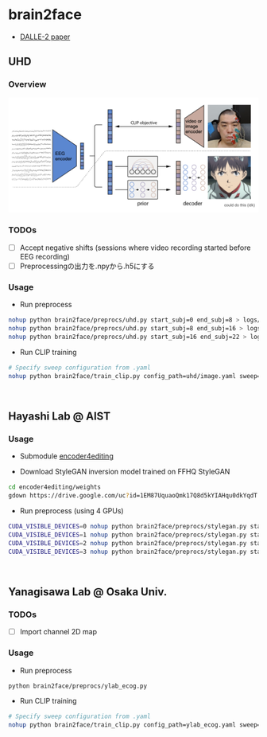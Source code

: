 # brain2face

- [DALLE-2 paper](https://arxiv.org/pdf/2204.06125.pdf)

## UHD

### Overview

<div align="center"><img src="assets/overview.jpeg" width=700></div>

### TODOs

- [ ] Accept negative shifts (sessions where video recording started before EEG recording)
- [ ] Preprocessingの出力を.npyから.h5にする

### Usage

- Run preprocess

```bash
nohup python brain2face/preprocs/uhd.py start_subj=0 end_subj=8 > logs/uhd/out1.log &
nohup python brain2face/preprocs/uhd.py start_subj=8 end_subj=16 > logs/uhd/out2.log &
nohup python brain2face/preprocs/uhd.py start_subj=16 end_subj=22 > logs/uhd/out3.log &
```

- Run CLIP training

```bash
# Specify sweep configuration from .yaml
nohup python brain2face/train_clip.py config_path=uhd/image.yaml sweep=True > logs/uhd/sweep_clip.log &
```

<br>

## Hayashi Lab @ AIST

### Usage

- Submodule [encoder4editing](https://github.com/SeanNobel/encoder4editing)

- Download StyleGAN inversion model trained on FFHQ StyleGAN
```bash
cd encoder4editing/weights
gdown https://drive.google.com/uc?id=1EM87UquaoQmk17Q8d5kYIAHqu0dkYqdT
```

- Run preprocess (using 4 GPUs)

```bash
CUDA_VISIBLE_DEVICES=0 nohup python brain2face/preprocs/stylegan.py start_subj=0 end_subj=8 > logs/ica/out1.log &
CUDA_VISIBLE_DEVICES=1 nohup python brain2face/preprocs/stylegan.py start_subj=8 end_subj=16 > logs/ica/out2.log &
CUDA_VISIBLE_DEVICES=2 nohup python brain2face/preprocs/stylegan.py start_subj=16 end_subj=24 > logs/ica/out3.log &
CUDA_VISIBLE_DEVICES=3 nohup python brain2face/preprocs/stylegan.py start_subj=24 end_subj=32 > logs/ica/out4.log &
```

<br>

## Yanagisawa Lab @ Osaka Univ.

### TODOs

- [ ] Import channel 2D map

### Usage

- Run preprocess

```bash
python brain2face/preprocs/ylab_ecog.py
```

- Run CLIP training

```bash
# Specify sweep configuration from .yaml
nohup python brain2face/train_clip.py config_path=ylab_ecog.yaml sweep=True > logs/ylab/sweep_clip.log &
```